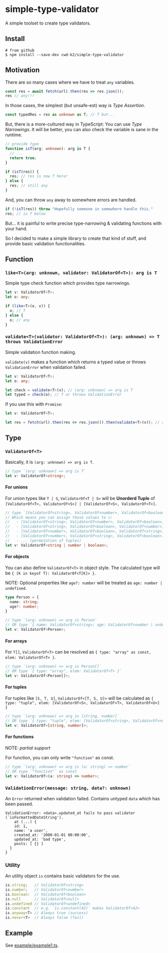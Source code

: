 # simple-type-validator

A simple toolset to create type validators.

## Install

```shell
# from github
$ npm install --save-dev cwd-k2/simple-type-validator
```

## Motivation

There are so many cases where we have to treat `any` variables.

```ts
const res = await fetch(url).then(res => res.json());
res // any!!!
```

In those cases, the simplest (but unsafe-est) way is *Type Assertion*.

```ts
const typedRes = res as unknown as T; // T but...
```

But, there is a more-cultured way in TypeScript: You can use *Type Narrowings*. It will be better, you can also check the variable is sane in the runtime.

```ts
// provide type 
function isT(arg: unknown): arg is T {
  // ...
  return true;
}

if (isT(res)) {
  res; // res is now T here!
} else {
  res; // still any
}
```

And, you can throw `any` away to somewhere errors are handled.

```ts
if (!isT(res)) throw "Hopefully someone in somewhere handle this."
res; // is T below
```

But... it is painful to write precise type-narrowing & validating functions with your hand.

So I decided to make a simple library to create that kind of stuff, and provide basic validation functionalities.

## Function

### `like<T>(arg: unknown, validator: ValidatorOf<T>): arg is T`

Simple type check function which provides type narrowings.

```ts
let v: ValidatorOf<T>;
let o: any;

if (like<T>(o, v)) {
  o; // T
} else {
  o; // any
}
```

### `validate<T>(validator: ValidatorOf<T>): (arg: unknown) => T throws ValidationError`

Simple validation function making.

`validate(v)` makes a function which returns a typed value or throws `ValidationError` when validation failed.

```ts
let v: ValidatorOf<T>;
let o: any;

let check = validate<T>(v); // (arg: unknown) => arg is T
let typed = check(o); // T or throws ValidationError
```

If you use this with `Promise`:

```ts
let v: ValidatorOf<T>;

let res = fetch(url).then(res => res.json()).then(validate<T>(v)); // res is T!
```

## Type

### `ValidatorOf<T>`

Basically, it is `(arg: unknown) => arg is T`.

```ts
// type `(arg: unknown) => arg is T`
let v: ValidatorOf<string>;
```

#### For unions

For union types like `T | S`, `ValidatorOf<T | S>` will be **Unorderd Tuple** of `[ValidatorOf<T>, ValidatorOf<S>] | [ValidatorOf<S>, ValidatorOf<T>]`.

```ts
// type `[ValidatorOf<string>, ValidatorOf<number>, ValidatorOf<boolean>] | ...`
// Which means you can assign those values to v:
//   - [ValidatorOf<string>, ValidatorOf<number>, ValidatorOf<boolean>]
//   - [ValidatorOf<string>, ValidatorOf<boolean>, ValidatorOf<number>]
//   - [ValidatorOf<number>, ValidatorOf<boolean>, ValidatorOf<string>]
//   - [ValidatorOf<number>, ValidatorOf<string>, ValidatorOf<boolean>]
//   - ... (permutation of tuples)
let v: ValidatorOf<string | number | boolean>;
```

#### For objects

You can also define `ValidatorOf<T>` in object style. The calculated type will be `{ [K in keyof T]: ValidatorOf<T[K]> }`.

NOTE: Optional properties like `age?: number` will be treated as `age: number | undefined`.

```ts
type Person = {
  name: string;
  age?: number;
}

// type `(arg: unknown) => arg is Person`
// OR type `{ name: ValidatorOf<string>; age: ValidatorOf<number | undefined> }`
let v: ValidatorOf<Person>; 
```

#### For arrays

For `T[]`, `ValidatorOf<T>` can be resolved as `{ type: "array" as const, elem: ValidatorOf<T> }`.

```ts
// type `(arg: unknown) => arg is Person[]`
// OR type `{ type: "array", elem: ValidatorOf<T> }`
let v: ValidatorOf<Person[]>;
```

#### For tuples

For tuples like `[S, T, U]`, `ValidatorOf<[T, S, U]>` will be calculated as `{ type: "tuple", elem: [ValidatorOf<S>, ValidatorOf<T>, ValidatorOf<U>] }`

```ts
// type `(arg: unknown) => arg is [string, number]`
// OR type `{ type: "tuple", elem: [ValidatorOf<string>, ValidatorOf<number>] }`
let v: ValidatorOf<[string, number]>;
```

#### For functions

NOTE: *partial support*

For function, you can only write `"function"` as const.

```ts
// type `(arg: unknown) => arg is (a: string) => number`
// OR type `"function"` as const
let v: ValidatorOf<(a: string) => number>;
```

### `ValidationError(message: string, data?: unknown)`

An `Error` returned when validation failed. Contains untyped `data` which has been passed.

```
ValidationError: <data>.updated_at fails to pass validator (`isFormattedDateString').
    at (...) {
    id: 1,
    name: 'a user',
    created_at: '2000-01-01 00:00:00',
    updated_at: 'bad type',
    posts: [ {} ]
  }
}
```

### Utility

An utility object `is` contains basic validators for the use.

```ts
is.string;   // ValidatorOf<string>
is.number;   // ValidatorOf<number>
is.boolean:  // ValidatorOf<boolean>
is.null      // ValidatorOf<null>
is.undefined // ValidatorOf<undefined>
is.constant  // e.g. `is.constant(42)` makes ValidatorOf<42>
is.anyway<T> // Always true (success)
is.never<T>  // Always false (fail)
```

## Example

See [example/example1.ts](example/example1.ts).

